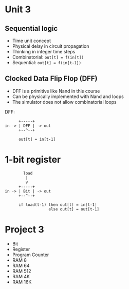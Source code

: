 # Unit 3

## Sequential logic

- Time unit concept
- Physical delay in circuit propagation
- Thinking in integer time steps
- Combinatorial: `out[t] = f(in[t])`
- Sequential: `out[t] = f(in[t-1])`

## Clocked Data Flip Flop (DFF)

- DFF is a primitive like Nand in this course
- Can be physically implemented with Nand and loops
- The simulator does not allow combinatorial loops

DFF:

```
      +-----+
in -> | DFF | -> out
      +--^--+

      out[t] = in[t-1]
```

# 1-bit register

```
        load
         |
         v
      +-----+
in -> | Bit | -> out
      +--^--+

      if load(t-1) then out[t] = in[t-1]
                   else out[t] = out[t-1]
```

# Project 3

- Bit
- Register
- Program Counter
- RAM 8
- RAM 64
- RAM 512
- RAM 4K
- RAM 16K
